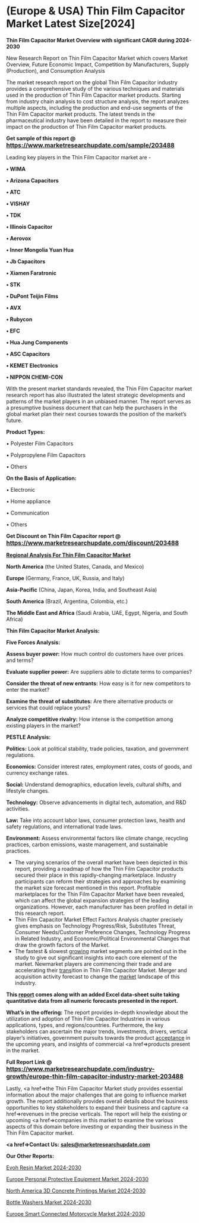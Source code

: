 # (Europe & USA) Thin Film Capacitor Market Latest Size[2024]

<strong>Thin Film Capacitor Market Overview with significant CAGR during 2024-2030</strong>

New Research Report on Thin Film Capacitor Market which covers Market Overview, Future Economic Impact, Competition by Manufacturers, Supply (Production), and Consumption Analysis

The market research report on the global Thin Film Capacitor industry provides a comprehensive study of the various techniques and materials used in the production of Thin Film Capacitor market products. Starting from industry chain analysis to cost structure analysis, the report analyzes multiple aspects, including the production and end-use segments of the Thin Film Capacitor market products. The latest trends in the pharmaceutical industry have been detailed in the report to measure their impact on the production of Thin Film Capacitor market products.

<strong>Get sample of this report @ <a href=https://www.marketresearchupdate.com/sample/203488><font size=3 color=#0000ff>https://www.marketresearchupdate.com/sample/203488</font></a></strong>

Leading key players in the Thin Film Capacitor market are -

<strong>• WIMA

• Arizona Capacitors

• ATC

• VISHAY

• TDK

• Illinois Capacitor

• Aerovox

• Inner Mongolia Yuan Hua

• Jb Capacitors

• Xiamen Faratronic

• STK

• DuPont Teijin Films

• AVX

• Rubycon

• EFC

• Hua Jung Components

• ASC Capacitors

• KEMET Electronics

• NIPPON CHEMI-CON</strong>

With the present market standards revealed, the Thin Film Capacitor market research report has also illustrated the latest strategic developments and patterns of the market players in an unbiased manner. The report serves as a presumptive business document that can help the purchasers in the global market plan their next courses towards the position of the market’s future.

<strong>Product Types:</strong>

• Polyester Film Capacitors

• Polypropylene Film Capacitors

• Others

<strong>On the Basis of Application:</strong>

• Electronic

• Home appliance

• Communication

• Others

<strong>Get Discount on Thin Film Capacitor report @ <a href=https://www.marketresearchupdate.com/discount/203488><font size=3 color=#0000ff>https://www.marketresearchupdate.com/discount/203488</font></a></strong>

<strong><u><b>Regional Analysis For Thin Film Capacitor Market</b></u></strong>

<strong><b>North America</b></strong> (the United States, Canada, and Mexico)

<strong><b>Europe </b></strong>(Germany, France, UK, Russia, and Italy)

<strong><b>Asia-Pacific</b></strong> (China, Japan, Korea, India, and Southeast Asia)

<strong><b>South America</b></strong> (Brazil, Argentina, Colombia, etc.)

<strong><b>The Middle East and Africa</b></strong> (Saudi Arabia, UAE, Egypt, Nigeria, and South Africa)

<strong>Thin Film Capacitor Market Analysis:</strong>

<strong>Five Forces Analysis:</strong>

<strong>Assess buyer power:</strong> How much control do customers have over prices and terms?

<strong>Evaluate supplier power:</strong> Are suppliers able to dictate terms to companies?

<strong>Consider the threat of new entrants:</strong> How easy is it for new competitors to enter the market?

<strong>Examine the threat of substitutes:</strong> Are there alternative products or services that could replace yours?

<strong>Analyze competitive rivalry:</strong> How intense is the competition among existing players in the market?

<strong>PESTLE Analysis:</strong>

<strong>Politics:</strong> Look at political stability, trade policies, taxation, and government regulations.

<strong>Economics:</strong> Consider interest rates, employment rates, costs of goods, and currency exchange rates.

<strong>Social:</strong> Understand demographics, education levels, cultural shifts, and lifestyle changes.

<strong>Technology:</strong> Observe advancements in digital tech, automation, and R&D activities.

<strong>Law:</strong> Take into account labor laws, consumer protection laws, health and safety regulations, and international trade laws.

<strong>Environment:</strong> Assess environmental factors like climate change, recycling practices, carbon emissions, waste management, and sustainable practices.

<ul>
  <li>The varying scenarios of the overall market have been depicted in this report, providing a roadmap of how the Thin Film Capacitor products secured their place in this rapidly-changing marketplace. Industry participants can reform their strategies and approaches by examining the market size forecast mentioned in this report. Profitable marketplaces for the Thin Film Capacitor Market have been revealed, which can affect the global expansion strategies of the leading organizations. However, each manufacturer has been profiled in detail in this research report.</li>
  <li>Thin Film Capacitor Market Effect Factors Analysis chapter precisely gives emphasis on Technology Progress/Risk, Substitutes Threat, Consumer Needs/Customer Preference Changes, Technology Progress in Related Industry, and Economic/Political Environmental Changes that draw the growth factors of the Market.</li>
  <li>The fastest &amp; slowest <a href=ASDF991299>growing</a> market segments are pointed out in the study to give out significant insights into each core element of the market. Newmarket players are commencing their trade and are accelerating their <a href=>trans</a>ition in Thin Film Capacitor Market. Merger and acquisition activity forecast to change the <a href=>market</a> landscape of this industry.</li>
</ul>
<strong>This <a href=>report</a> comes along with an added Excel data-sheet suite taking quantitative data from all numeric forecasts presented in the report.</strong>

<strong>What’s in the offering:</strong> The report provides in-depth knowledge about the utilization and adoption of Thin Film Capacitor Industries in various applications, types, and regions/countries. Furthermore, the key stakeholders can ascertain the major trends, investments, drivers, vertical player’s initiatives, government pursuits towards the product <a href=ASDF881288>acceptance</a> in the upcoming years, and insights of commercial <a href=>products</a> present in the market.

<strong>Full Report Link @ <a href=https://www.marketresearchupdate.com/industry-growth/europe-thin-film-capacitor-industry-market-203488><font size=3 color=#0000ff>https://www.marketresearchupdate.com/industry-growth/europe-thin-film-capacitor-industry-market-203488</font></a></strong>

Lastly, <a href=>the</a> Thin Film Capacitor Market study provides essential information about the major challenges that are going to influence market growth. The report additionally provides overall details about the business opportunities to key stakeholders to expand their business and capture <a href=>revenues</a> in the precise verticals. The report will help the existing or upcoming <a href=>companies</a> in this market to examine the various aspects of this domain before investing or expanding their business in the Thin Film Capacitor market.

<strong><a href=><strong>Contact Us:</strong></a></strong>
<strong>sales@marketresearchupdate.com</strong>

<strong>Our Other Reports:</strong>

<a href=https://www.linkedin.com/pulse/evoh-resin-market-pointing-capture-largest-growth>Evoh Resin Market 2024-2030</a>

<a href=https://www.linkedin.com/pulse/europe-personal-protective-equipment-market-size-share>Europe Personal Protective Equipment Market 2024-2030</a>

<a href=https://www.linkedin.com/pulse/north-america-3d-concrete-printings-market-2023>North America 3D Concrete Printings Market 2024-2030</a>

<a href=https://www.linkedin.com/pulse/bottle-washers-market-statistics-growth-possibilities-9ejif/>Bottle Washers Market 2024-2030</a>

<a href=https://www.linkedin.com/pulse/europe-smart-connected-motorcycle-market-research-0jhnf/>Europe Smart Connected Motorcycle Market 2024-2030</a>
